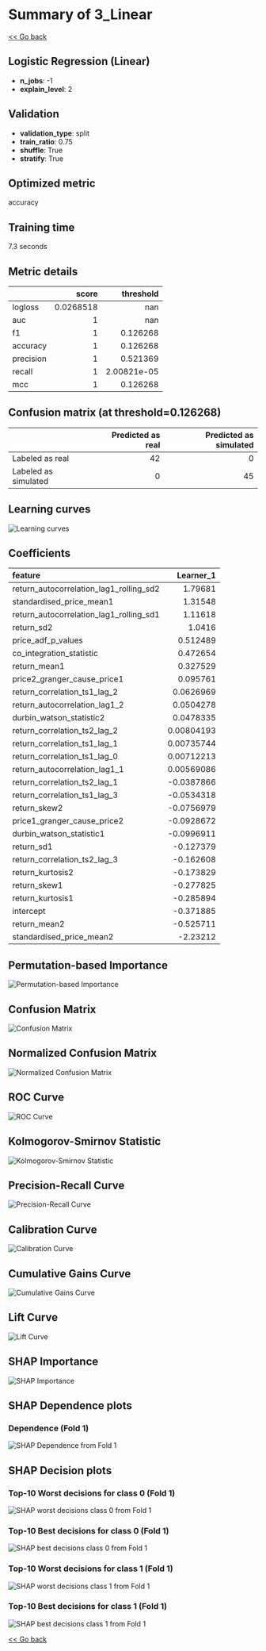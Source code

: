 # Summary of 3_Linear

[<< Go back](../README.md)


## Logistic Regression (Linear)
- **n_jobs**: -1
- **explain_level**: 2

## Validation
 - **validation_type**: split
 - **train_ratio**: 0.75
 - **shuffle**: True
 - **stratify**: True

## Optimized metric
accuracy

## Training time

7.3 seconds

## Metric details
|           |     score |     threshold |
|:----------|----------:|--------------:|
| logloss   | 0.0268518 | nan           |
| auc       | 1         | nan           |
| f1        | 1         |   0.126268    |
| accuracy  | 1         |   0.126268    |
| precision | 1         |   0.521369    |
| recall    | 1         |   2.00821e-05 |
| mcc       | 1         |   0.126268    |


## Confusion matrix (at threshold=0.126268)
|                      |   Predicted as real |   Predicted as simulated |
|:---------------------|--------------------:|-------------------------:|
| Labeled as real      |                  42 |                        0 |
| Labeled as simulated |                   0 |                       45 |

## Learning curves
![Learning curves](learning_curves.png)

## Coefficients
| feature                                 |   Learner_1 |
|:----------------------------------------|------------:|
| return_autocorrelation_lag1_rolling_sd2 |  1.79681    |
| standardised_price_mean1                |  1.31548    |
| return_autocorrelation_lag1_rolling_sd1 |  1.11618    |
| return_sd2                              |  1.0416     |
| price_adf_p_values                      |  0.512489   |
| co_integration_statistic                |  0.472654   |
| return_mean1                            |  0.327529   |
| price2_granger_cause_price1             |  0.095761   |
| return_correlation_ts1_lag_2            |  0.0626969  |
| return_autocorrelation_lag1_2           |  0.0504278  |
| durbin_watson_statistic2                |  0.0478335  |
| return_correlation_ts2_lag_2            |  0.00804193 |
| return_correlation_ts1_lag_1            |  0.00735744 |
| return_correlation_ts1_lag_0            |  0.00712213 |
| return_autocorrelation_lag1_1           |  0.00569086 |
| return_correlation_ts2_lag_1            | -0.0387866  |
| return_correlation_ts1_lag_3            | -0.0534318  |
| return_skew2                            | -0.0756979  |
| price1_granger_cause_price2             | -0.0928672  |
| durbin_watson_statistic1                | -0.0996911  |
| return_sd1                              | -0.127379   |
| return_correlation_ts2_lag_3            | -0.162608   |
| return_kurtosis2                        | -0.173829   |
| return_skew1                            | -0.277825   |
| return_kurtosis1                        | -0.285894   |
| intercept                               | -0.371885   |
| return_mean2                            | -0.525711   |
| standardised_price_mean2                | -2.23212    |


## Permutation-based Importance
![Permutation-based Importance](permutation_importance.png)
## Confusion Matrix

![Confusion Matrix](confusion_matrix.png)


## Normalized Confusion Matrix

![Normalized Confusion Matrix](confusion_matrix_normalized.png)


## ROC Curve

![ROC Curve](roc_curve.png)


## Kolmogorov-Smirnov Statistic

![Kolmogorov-Smirnov Statistic](ks_statistic.png)


## Precision-Recall Curve

![Precision-Recall Curve](precision_recall_curve.png)


## Calibration Curve

![Calibration Curve](calibration_curve_curve.png)


## Cumulative Gains Curve

![Cumulative Gains Curve](cumulative_gains_curve.png)


## Lift Curve

![Lift Curve](lift_curve.png)



## SHAP Importance
![SHAP Importance](shap_importance.png)

## SHAP Dependence plots

### Dependence (Fold 1)
![SHAP Dependence from Fold 1](learner_fold_0_shap_dependence.png)

## SHAP Decision plots

### Top-10 Worst decisions for class 0 (Fold 1)
![SHAP worst decisions class 0 from Fold 1](learner_fold_0_shap_class_0_worst_decisions.png)
### Top-10 Best decisions for class 0 (Fold 1)
![SHAP best decisions class 0 from Fold 1](learner_fold_0_shap_class_0_best_decisions.png)
### Top-10 Worst decisions for class 1 (Fold 1)
![SHAP worst decisions class 1 from Fold 1](learner_fold_0_shap_class_1_worst_decisions.png)
### Top-10 Best decisions for class 1 (Fold 1)
![SHAP best decisions class 1 from Fold 1](learner_fold_0_shap_class_1_best_decisions.png)

[<< Go back](../README.md)
